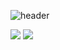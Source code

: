 
![header](https://capsule-render.vercel.app/api?type=wave&color=auto&height=300&section=header&text=capsule%20render&fontSize=90)

![](https://github-readme-stats.vercel.app/api/top-langs/?username=Kijun0708&layout=donut)
![](https://github-readme-stats.vercel.app/api?username=Kijun0708&show_icons=true&theme=default)
